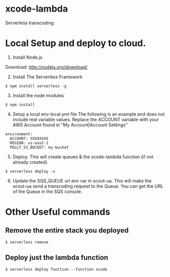 # xcode-lambda

Serverless transcoding

# Local Setup and deploy to cloud.

1. Install Node.js

Download: http://nodejs.org/download/

2. Install The Serverless Framework

```
$ npm install serverless -g
```

3. Install the node modules

```
$ npm install
```

4.  Setup a local env-local.yml file
    The following is an example and does not include real variable values. Replace the ACCOUNT variable with your AWS Account found in "My Account|Account Settings"

```
environment:
  ACCOUNT: XXXXXXXX
  REGION: us-east-1
  POLLY_S3_BUCKET: my-bucket
```

5. Deploy. This will create queues & the xcode-lambda function (if not already created).

```
$ serverless deploy -v
```

6. Update the SQS_QUEUE url env var in scout-ua.  This will make the scout-ua send a transcoding request to the Queue.  You can get the URL of the Queue in the SQS console. 

# Other Useful commands

## Remove the entire stack you deployed

```
$ serverless remove
```

## Deploy just the lambda function

```
$ serverless deploy function --function xcode
```
